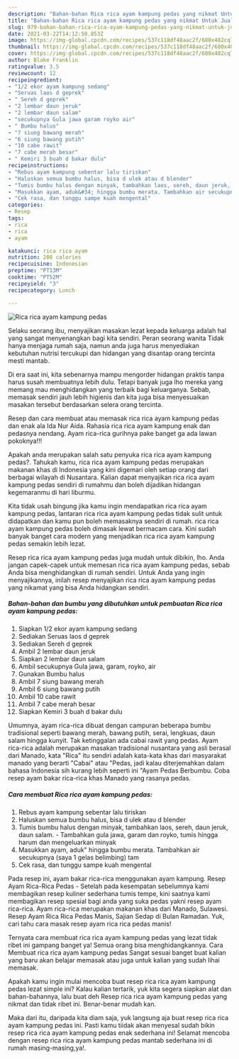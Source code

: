 ```yaml
---
description: "Bahan-bahan Rica rica ayam kampung pedas yang nikmat Untuk Jualan"
title: "Bahan-bahan Rica rica ayam kampung pedas yang nikmat Untuk Jualan"
slug: 979-bahan-bahan-rica-rica-ayam-kampung-pedas-yang-nikmat-untuk-jualan
date: 2021-03-22T14:12:50.853Z
image: https://img-global.cpcdn.com/recipes/537c118df48aac2f/680x482cq70/rica-rica-ayam-kampung-pedas-foto-resep-utama.jpg
thumbnail: https://img-global.cpcdn.com/recipes/537c118df48aac2f/680x482cq70/rica-rica-ayam-kampung-pedas-foto-resep-utama.jpg
cover: https://img-global.cpcdn.com/recipes/537c118df48aac2f/680x482cq70/rica-rica-ayam-kampung-pedas-foto-resep-utama.jpg
author: Blake Franklin
ratingvalue: 3.5
reviewcount: 12
recipeingredient:
- "1/2 ekor ayam kampung sedang"
- "Seruas laos d geprek"
- " Sereh d geprek"
- "2 lembar daun jeruk"
- "2 lembar daun salam"
- "secukupnya Gula jawa garam royko air"
- " Bumbu halus"
- "7 siung bawang merah"
- "6 siung bawang putih"
- "10 cabe rawit"
- "7 cabe merah besar"
- " Kemiri 3 buah d bakar dulu"
recipeinstructions:
- "Rebus ayam kampung sebentar lalu tiriskan"
- "Haluskan semua bumbu halus, bisa d ulek atau d blender"
- "Tumis bumbu halus dengan minyak, tambahkan laos, sereh, daun jeruk, daun salam. Tambahkan gula jawa, garam dan royko, tumis hingga harum dan mengeluarkan minyak"
- "Masukkan ayam, aduk&#34; hingga bumbu merata. Tambahkan air secukupnya (saya 1 gelas belimbing) tam"
- "Cek rasa, dan tunggu sampe kuah mengental"
categories:
- Resep
tags:
- rica
- rica
- ayam

katakunci: rica rica ayam 
nutrition: 208 calories
recipecuisine: Indonesian
preptime: "PT13M"
cooktime: "PT52M"
recipeyield: "3"
recipecategory: Lunch

---
```



![Rica rica ayam kampung pedas](https://img-global.cpcdn.com/recipes/537c118df48aac2f/680x482cq70/rica-rica-ayam-kampung-pedas-foto-resep-utama.jpg)

Selaku seorang ibu, menyajikan masakan lezat kepada keluarga adalah hal yang sangat menyenangkan bagi kita sendiri. Peran seorang  wanita Tidak hanya menjaga rumah saja, namun anda juga harus menyediakan kebutuhan nutrisi tercukupi dan hidangan yang disantap orang tercinta mesti mantab.

Di era  saat ini, kita sebenarnya mampu mengorder hidangan praktis tanpa harus susah membuatnya lebih dulu. Tetapi banyak juga lho mereka yang memang mau menghidangkan yang terbaik bagi keluarganya. Sebab, memasak sendiri jauh lebih higienis dan kita juga bisa menyesuaikan masakan tersebut berdasarkan selera orang tercinta. 

Resep dan cara membuat atau memasak rica rica ayam kampung pedas dan enak ala Ida Nur Aida. Rahasia rica rica ayam kampung enak dan pedasnya nendang. Ayam rica-rica gurihnya pake banget ga ada lawan pokoknya!!!

Apakah anda merupakan salah satu penyuka rica rica ayam kampung pedas?. Tahukah kamu, rica rica ayam kampung pedas merupakan makanan khas di Indonesia yang kini digemari oleh setiap orang dari berbagai wilayah di Nusantara. Kalian dapat menyajikan rica rica ayam kampung pedas sendiri di rumahmu dan boleh dijadikan hidangan kegemaranmu di hari liburmu.

Kita tidak usah bingung jika kamu ingin mendapatkan rica rica ayam kampung pedas, lantaran rica rica ayam kampung pedas tidak sulit untuk didapatkan dan kamu pun boleh memasaknya sendiri di rumah. rica rica ayam kampung pedas boleh dimasak lewat bermacam cara. Kini sudah banyak banget cara modern yang menjadikan rica rica ayam kampung pedas semakin lebih lezat.

Resep rica rica ayam kampung pedas juga mudah untuk dibikin, lho. Anda jangan capek-capek untuk memesan rica rica ayam kampung pedas, sebab Anda bisa menghidangkan di rumah sendiri. Untuk Anda yang ingin menyajikannya, inilah resep menyajikan rica rica ayam kampung pedas yang nikamat yang bisa Anda hidangkan sendiri.

<!--inarticleads1-->

##### Bahan-bahan dan bumbu yang dibutuhkan untuk pembuatan Rica rica ayam kampung pedas:

1. Siapkan 1/2 ekor ayam kampung sedang
1. Sediakan Seruas laos d geprek
1. Sediakan  Sereh d geprek
1. Ambil 2 lembar daun jeruk
1. Siapkan 2 lembar daun salam
1. Ambil secukupnya Gula jawa, garam, royko, air
1. Gunakan  Bumbu halus
1. Ambil 7 siung bawang merah
1. Ambil 6 siung bawang putih
1. Ambil 10 cabe rawit
1. Ambil 7 cabe merah besar
1. Siapkan  Kemiri 3 buah d bakar dulu


Umumnya, ayam rica-rica dibuat dengan campuran beberapa bumbu tradisional seperti bawang merah, bawang putih, serai, lengkuas, daun salam hingga kunyit. Tak ketinggalan ada cabai rawit yang pedas. Ayam rica-rica adalah merupakan masakan tradisional nusantara yang asli berasal dari Manado, kata &#34;Rica&#34; itu sendiri adalah kata-kata khas dari masyarakat manado yang berarti &#34;Cabai&#34; atau &#34;Pedas, jadi kalau diterjemahkan dalam bahasa Indonesia sih kurang lebih seperti ini &#34;Ayam Pedas Berbumbu. Coba resep ayam bakar rica-rica khas Manado yang rasanya pedas. 

<!--inarticleads2-->

##### Cara membuat Rica rica ayam kampung pedas:

1. Rebus ayam kampung sebentar lalu tiriskan
1. Haluskan semua bumbu halus, bisa d ulek atau d blender
1. Tumis bumbu halus dengan minyak, tambahkan laos, sereh, daun jeruk, daun salam. - Tambahkan gula jawa, garam dan royko, tumis hingga harum dan mengeluarkan minyak
1. Masukkan ayam, aduk&#34; hingga bumbu merata. Tambahkan air secukupnya (saya 1 gelas belimbing) tam
1. Cek rasa, dan tunggu sampe kuah mengental


Pada resep ini, ayam bakar rica-rica menggunakan ayam kampung. Resep Ayam Rica-Rica Pedas - Setelah pada kesempatan sebelumnya kami membagikan resep kuliner sederhana tumis tempe, kini saatnya kami membagikan resep spesial bagi anda yang suka pedas yakni resep ayam rica-rica. Ayam rica-rica merupakan makanan khas dari Manado, Sulawesi. Resep Ayam Rica Rica Pedas Manis, Sajian Sedap di Bulan Ramadan. Yuk, cari tahu cara masak resep ayam rica rica pedas manis! 

Ternyata cara membuat rica rica ayam kampung pedas yang lezat tidak ribet ini gampang banget ya! Semua orang bisa menghidangkannya. Cara Membuat rica rica ayam kampung pedas Sangat sesuai banget buat kalian yang baru akan belajar memasak atau juga untuk kalian yang sudah lihai memasak.

Apakah kamu ingin mulai mencoba buat resep rica rica ayam kampung pedas lezat simple ini? Kalau kalian tertarik, yuk kita segera siapkan alat dan bahan-bahannya, lalu buat deh Resep rica rica ayam kampung pedas yang nikmat dan tidak ribet ini. Benar-benar mudah kan. 

Maka dari itu, daripada kita diam saja, yuk langsung aja buat resep rica rica ayam kampung pedas ini. Pasti kamu tiidak akan menyesal sudah bikin resep rica rica ayam kampung pedas enak sederhana ini! Selamat mencoba dengan resep rica rica ayam kampung pedas mantab sederhana ini di rumah masing-masing,ya!.


